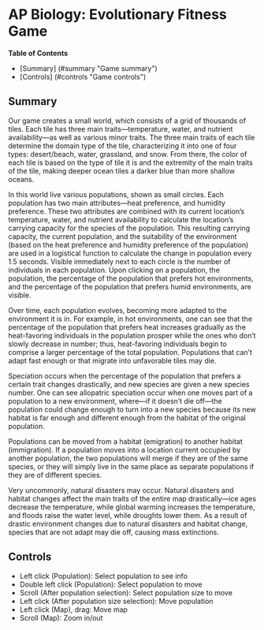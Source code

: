 # AP Biology: Evolutionary Fitness Game #
**Table of Contents**
* [Summary] (#summary "Game summary")
* [Controls] (#controls "Game controls")

## Summary ##
Our game creates a small world, which consists of a grid of thousands of tiles. Each tile has three main traits—temperature, water, and nutrient availability—as well as various minor traits. The three main traits of each tile determine the domain type of the tile, characterizing it into one of four types: desert/beach, water, grassland, and snow. From there, the color of each tile is based on the type of tile it is and the extremity of the main traits of the tile, making deeper ocean tiles a darker blue than more shallow oceans. 

In this world live various populations, shown as small circles. Each population has two main attributes—heat preference, and humidity preference. These two attributes are combined with its current location’s temperature, water, and nutrient availability to calculate the location’s carrying capacity for the species of the population. This resulting carrying capacity, the current population, and the suitability of the environment (based on the heat preference and humidity preference of the population) are used in a logistical function to calculate the change in population every 1.5 seconds. Visible immediately next to each circle is the number of individuals in each population. Upon clicking on a population, the population, the percentage of the population that prefers hot environments, and the percentage of the population that prefers humid environments, are visible. 

Over time, each population evolves, becoming more adapted to the environment it is in. For example, in hot environments, one can see that the percentage of the population that prefers heat increases gradually as the heat-favoring individuals in the population prosper while the ones who don’t slowly decrease in number; thus, heat-favoring individuals begin to comprise a larger percentage of the total population. Populations that can’t adapt fast enough or that migrate into unfavorable tiles may die. 

Speciation occurs when the percentage of the population that prefers a certain trait changes drastically, and new species are given a new species number. One can see allopatric speciation occur when one moves part of a population to a new environment, where—if it doesn’t die off—the population could change enough to turn into a new species because its new habitat is far enough and different enough from the habitat of the original population. 

Populations can be moved from a habitat (emigration) to another habitat (immigration). If a population moves into a location current occupied by another population, the two populations will merge if they are of the same species, or they will simply live in the same place as separate populations if they are of different species. 

Very uncommonly, natural disasters may occur. Natural disasters and habitat changes affect the main traits of the entire map drastically—ice ages decrease the temperature, while global warming increases the temperature, and floods raise the water level, while droughts lower them. As a result of drastic environment changes due to natural disasters and habitat change, species that are not adapt may die off, causing mass extinctions. 

## Controls ##
* Left click (Population): Select population to see info 
* Double left click (Population): Select population to move 
 * Scroll (After population selection): Select population size to move 
 * Left click (After population size selection): Move population 
* Left click (Map), drag: Move map 
* Scroll (Map): Zoom in/out
